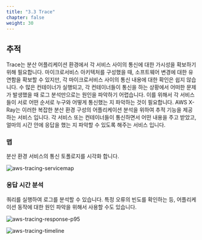 ```yaml
---
title: "3.3 Trace"
chapter: false
weight: 30
---
```


## 추적

Trace는 분산 어플리케이션 환경에서 각 서비스 사이의 통신에 대한 가시성을 확보하기 위해 필요합니다. 마이크로서비스 아키텍처를 구성했을 때, 소프트웨어 변경에 대한 유연함을 확보할 수 있지만, 각 마이크로서비스 사이의 통신 내용에 대한 확인은 쉽지 않습니다. 수 많은 컨테이너가 실행되고, 각 컨테이너들이 통신을 하는 상황에서 어떠한 문제가 발생했을 때 로그 분석만으로는 원인을 파악하기 어렵습니다. 이를 위해서 각 서비스들이 서로 어떤 순서로 누구와 어떻게 통신했는 지 파악하는 것이 필요합니다. AWS X-Ray는 이러한 복잡한 분산 환경 구성의 어플리케이션 분석을 위하여 추적 기능을 제공하는 서비스 입니다. 각 서비스 또는 컨테이너들이 통신하면서 어떤 내용을 주고 받았고, 얼마의 시간 안에 응답을 했는 지 파악할 수 있도록 해주는 서비스 입니다.

### 맵

분산 환경 서비스의 통신 토폴로지를 시각화 합니다.

![aws-tracing-servicemap](/images/aws/tracing-servicemap.png)

### 응답 시간 분석

쿼리를 실행하여 로그를 분석할 수 있습니다. 특정 오류의 빈도를 확인하는 등, 어플리케이션 동작에 대한 원인 파악을 위해서 사용할 수도 있습니다.

![aws-tracing-response-p95](/images/aws/tracing-response-p95.png)

![aws-tracing-timeline](/images/aws/tracing-timeline.png)